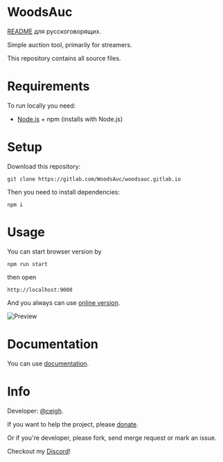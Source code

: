 # WoodsAuc

[README](https://gitlab.com/WoodsAuc/woodsauc.gitlab.io/blob/master/readmes/RU.README.md 'Русские вперед!') 
для русскоговорящих. 

Simple auction tool, primarily for streamers.

This repository contains all source files.

# Requirements

To run locally you need:

- [Node.js](https://nodejs.org 'NodeJS') + npm (installs with Node.js)

# Setup

Download this repository:

`git clone https://gitlab.com/WoodsAuc/woodsauc.gitlab.io`

Then you need to install dependencies:

`npm i`

# Usage

You can start browser version by 

`npm run start`

then open 

`http://localhost:9000`

And you always can use [online version](https://woodsauc.gitlab.io 'WoodsAuc').

![Preview](https://gitlab.com/WoodsAuc/woodsauc.gitlab.io/raw/master/demo.png 'WoodsAuc')

# Documentation

You can use [documentation](https://woodsauc.gitlab.io/dev/).

# Info

Developer: [@ceigh](https://gitlab.com/ceigh 'Artjom Löbsack').

If you want to help the project, please [donate](https://www.donationalerts.com/r/hecig 'Hecigs DonationAlerts').

Or if you're developer, please fork, send merge request or mark an issue.

Checkout my [Discord](https://discord.gg/pa4qbtk 'WoodsAuc')!
